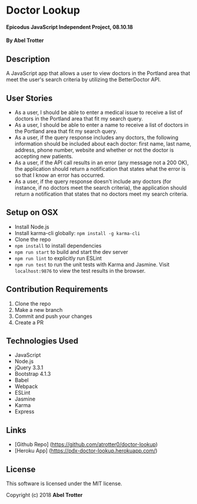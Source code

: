 # Doctor Lookup

#### Epicodus JavaScript Independent Project, 08.10.18

#### By Abel Trotter

## Description

A JavaScript app that allows a user to view doctors in the Portland area that meet the user's search criteria by utilizing the BetterDoctor API.

## User Stories

* As a user, I should be able to enter a medical issue to receive a list of doctors in the Portland area that fit my search query.
* As a user, I should be able to enter a name to receive a list of doctors in the Portland area that fit my search query.
* As a user, if the query response includes any doctors, the following information should be included about each doctor: first name, last name, address, phone number, website and whether or not the doctor is accepting new patients.
* As a user, if the API call results in an error (any message not a 200 OK), the application should return a notification that states what the error is so that I know an error has occurred.
* As a user, if the query response doesn't include any doctors (for instance, if no doctors meet the search criteria), the application should return a notification that states that no doctors meet my search criteria.

## Setup on OSX

* Install Node.js
* Install karma-cli globally: `npm install -g karma-cli`
* Clone the repo
* `npm install` to install dependencies
* `npm run start` to build and start the dev server
* `npm run lint` to explicitly run ESLint
* `npm run test` to run the unit tests with Karma and Jasmine. Visit `localhost:9876` to view the test results in the browser.

## Contribution Requirements

1. Clone the repo
1. Make a new branch
1. Commit and push your changes
1. Create a PR

## Technologies Used

* JavaScript
* Node.js
* jQuery 3.3.1
* Bootstrap 4.1.3
* Babel
* Webpack
* ESLint
* Jasmine
* Karma
* Express

## Links

* [Github Repo] (https://github.com/atrotter0/doctor-lookup)
* [Heroku App] (https://pdx-doctor-lookup.herokuapp.com/)

## License

This software is licensed under the MIT license.

Copyright (c) 2018 **Abel Trotter**